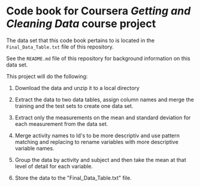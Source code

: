 # Code book for Coursera *Getting and Cleaning Data* course project

The data set that this code book pertains to is located in the `Final_Data_Table.txt` file of this repository.

See the `README.md` file of this repository for background information on this data set.

This project will do the following:

1) Download the data and unzip it to a local directory

2) Extract the data to two data tables, assign column names and merge the training and the test sets to create one data set.

3) Extract only the measurements on the mean and standard deviation for each measurement from the data set.

4) Merge activity names to Id's to be more descriptiv and use pattern matching and replacing to rename variables with more descriptive variable names.

5) Group the data by activity and subject and then take the mean at that level of detail for each variable.

6) Store the data to the "Final_Data_Table.txt" file.
